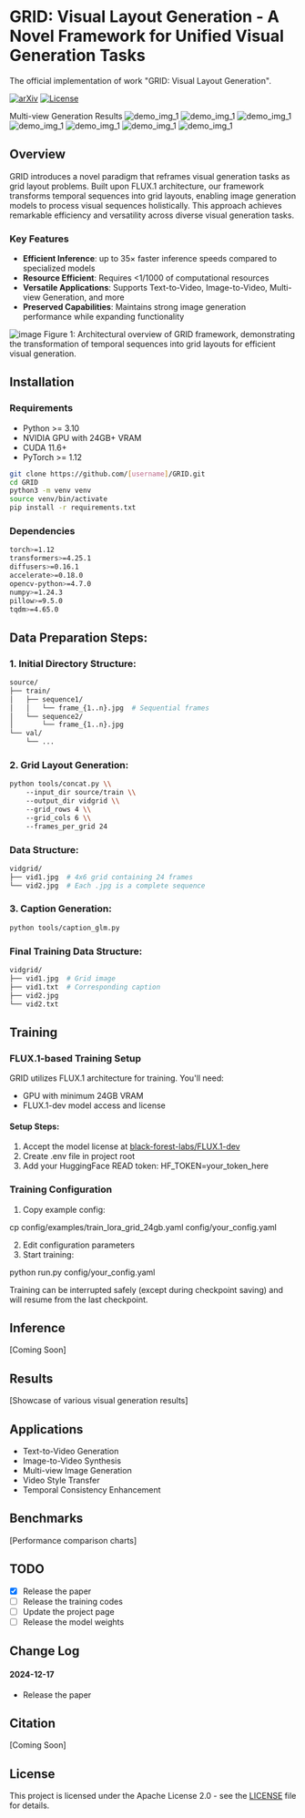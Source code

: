 # GRID: Visual Layout Generation - A Novel Framework for Unified Visual Generation Tasks
The official implementation of work "GRID: Visual Layout Generation".


[![arXiv](https://img.shields.io/badge/arXiv-[paper_id]-b31b1b.svg)](https://arxiv.org/abs/[paper_id])
[![License](https://img.shields.io/badge/License-Apache%202.0-blue.svg)](https://opensource.org/licenses/Apache-2.0)

Multi-view Generation Results
![demo_img_1](https://github.com/user-attachments/assets/92f33c7b-36e2-43db-b45c-a00c4fb53414)
![demo_img_1](https://github.com/user-attachments/assets/c401d0b2-ca73-4fe9-8754-66ac768a40dd)
![demo_img_1](https://github.com/user-attachments/assets/f1b5469b-41f3-4955-8352-52996cc68076)
![demo_img_1](https://github.com/user-attachments/assets/8c2565e8-ceb8-4080-804e-4e1b18221e1c)
![demo_img_1](https://github.com/user-attachments/assets/6ca23dcf-89b3-48af-9ebd-31d6d30505dd)
![demo_img_1](https://github.com/user-attachments/assets/c93aacf6-608d-4f6f-aec8-f47c3e32a107)
![demo_img_1](https://github.com/user-attachments/assets/5bea45ad-4354-4c11-a876-adbbd08a6d87)






## Overview
GRID introduces a novel paradigm that reframes visual generation tasks as grid layout problems. Built upon FLUX.1 architecture, our framework transforms temporal sequences into grid layouts, enabling image generation models to process visual sequences holistically. This approach achieves remarkable efficiency and versatility across diverse visual generation tasks.

### Key Features
- **Efficient Inference**: up to 35× faster inference speeds compared to specialized models
- **Resource Efficient**: Requires <1/1000 of computational resources  
- **Versatile Applications**: Supports Text-to-Video, Image-to-Video, Multi-view Generation, and more
- **Preserved Capabilities**: Maintains strong image generation performance while expanding functionality

![image](https://github.com/user-attachments/assets/e9f42567-5d73-4ba2-9479-740dd1155171)
Figure 1: Architectural overview of GRID framework, demonstrating the transformation of temporal sequences into grid layouts for efficient visual generation.

## Installation

### Requirements
- Python >= 3.10
- NVIDIA GPU with 24GB+ VRAM
- CUDA 11.6+
- PyTorch >= 1.12


```bash
git clone https://github.com/[username]/GRID.git
cd GRID
python3 -m venv venv
source venv/bin/activate
pip install -r requirements.txt
```

### Dependencies
```bash
torch>=1.12
transformers>=4.25.1
diffusers>=0.16.1
accelerate>=0.18.0
opencv-python>=4.7.0
numpy>=1.24.3
pillow>=9.5.0
tqdm>=4.65.0
```

## Data Preparation Steps:

### 1. Initial Directory Structure:
```bash
source/
├── train/
│   ├── sequence1/
│   │   └── frame_{1..n}.jpg  # Sequential frames 
│   └── sequence2/
│       └── frame_{1..n}.jpg
└── val/
    └── ...
```
### 2. Grid Layout Generation:
```bash
python tools/concat.py \\
    --input_dir source/train \\
    --output_dir vidgrid \\
    --grid_rows 4 \\
    --grid_cols 6 \\
    --frames_per_grid 24
```
### Data Structure:
```bash
vidgrid/
├── vid1.jpg  # 4x6 grid containing 24 frames
└── vid2.jpg  # Each .jpg is a complete sequence
```
### 3. Caption Generation:
```bash
python tools/caption_glm.py
```
### Final Training Data Structure:
```bash
vidgrid/
├── vid1.jpg  # Grid image
├── vid1.txt  # Corresponding caption
├── vid2.jpg
└── vid2.txt
```
## Training

### FLUX.1-based Training Setup

GRID utilizes FLUX.1 architecture for training. You'll need:
- GPU with minimum 24GB VRAM
- FLUX.1-dev model access and license

#### Setup Steps:
1. Accept the model license at [black-forest-labs/FLUX.1-dev](https://huggingface.co/black-forest-labs/FLUX.1-dev)
2. Create .env file in project root
3. Add your HuggingFace READ token: HF_TOKEN=your_token_here

### Training Configuration
1. Copy example config:

cp config/examples/train_lora_grid_24gb.yaml config/your_config.yaml

2. Edit configuration parameters
3. Start training:

python run.py config/your_config.yaml

Training can be interrupted safely (except during checkpoint saving) and will resume from the last checkpoint.

## Inference
[Coming Soon]

## Results
[Showcase of various visual generation results]

## Applications
- Text-to-Video Generation
- Image-to-Video Synthesis
- Multi-view Image Generation
- Video Style Transfer
- Temporal Consistency Enhancement

## Benchmarks
[Performance comparison charts]

## TODO
- [x] Release the paper
- [ ] Release the training codes
- [ ] Update the project page
- [ ] Release the model weights

## Change Log

#### 2024-12-17
- Release the paper

## Citation
[Coming Soon]

## License
This project is licensed under the Apache License 2.0 - see the [LICENSE](LICENSE) file for details.
